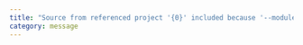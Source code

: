 ```yaml
---
title: "Source from referenced project '{0}' included because '--module' is specified as 'none'"
category: message
---
```

